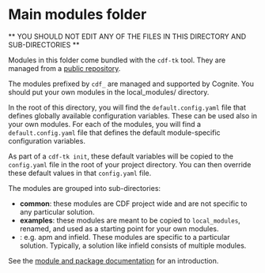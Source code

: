 # Main modules folder

** YOU SHOULD NOT EDIT ANY OF THE FILES IN THIS DIRECTORY AND SUB-DIRECTORIES **

Modules in this folder come bundled with the `cdf-tk` tool. They are managed
from a [public repository](https://github.com/cognitedata/cdf-project-templates).

The modules prefixed by `cdf_` are managed and supported by Cognite. You should put your own modules in
the local_modules/ directory.

In the root of this directory, you will find the `default.config.yaml` file that defines globally available
configuration variables. These can be used also in your own modules. For each of the modules, you will
find a `default.config.yaml` file that defines the default module-specific configuration variables.

As part of a `cdf-tk init`, these default variables will be copied to the `config.yaml` file in the
root of your project directory. You can then override these default values in that `config.yaml` file.

The modules are grouped into sub-directories:

* **common**: these modules are CDF project wide and are not specific to any particular solution.
* **examples**: these modules are meant to be copied to `local_modules`, renamed, and used as a starting point
  for your own modules.
* **<solution>**: e.g. apm and infield. These modules are specific to a particular solution. Typically,
  a solution like infield consists of multiple modules.

See the [module and package documentation](https://developer.cognite.com/sdks/toolkit/references/module_reference) for an introduction.
